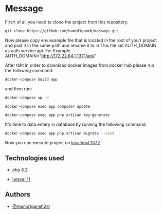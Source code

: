 
# Message
Firsrt of all you need to clone the project from this repository.
```bash
git clone https://github.com/hamid1ganeh/message.git
```
Now please copy env.example file that is located in the root of you'r project and past it in the same path and rename it to 
In This file set AUTH_DOMAIN as auth service api.
For Example:
AUTH_DOMAIN="http://172.22.64.1:1371/api/"


After taht in order to download docker images from docker hub please run the following command:
```bash
docker-compose build app
```
and then run:
```bash
docker-compose up -d
```
```bash
docker-compose exec app composer update
```
```bash
docker-compose exec app php artisan key:generate
```
It's time to data entery in database  by running the following command:
```bash
docker-compose exec app php artisan migrate --seed
```

Now you can execute project on [localhost:1372](localhost:1372)

## Technologies used

- php 8.2

- [laravel 11](https://laravel.com/docs/11.x)

## Authors

- [@Hamid1ganeh2st](https://github.com/hamid1ganeh)
